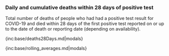 ### Daily and cumulative deaths within 28 days of positive test

Total number of deaths of people who had had a positive test result for COVID-19 and died within 28 days of the first positive test reported on or up to the date of death or reporting date (depending on availability).

{inc:base/deaths28Days.md|modals}

{inc:base/rolling_averages.md|modals}